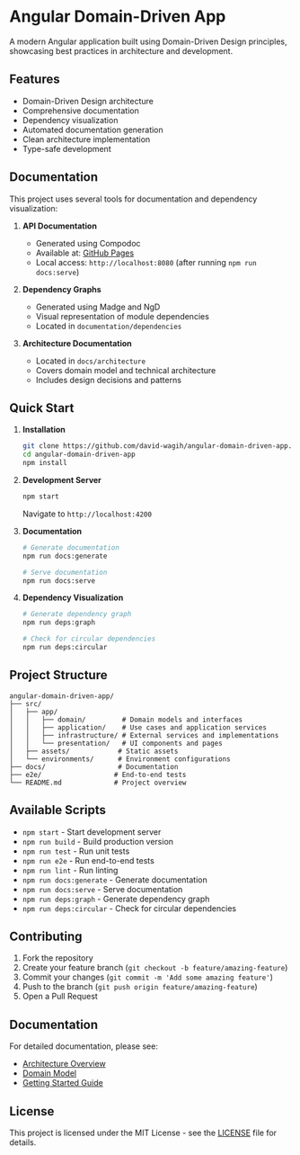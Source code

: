 # Angular Domain-Driven App

A modern Angular application built using Domain-Driven Design principles, showcasing best practices in architecture and development.

## Features

- Domain-Driven Design architecture
- Comprehensive documentation
- Dependency visualization
- Automated documentation generation
- Clean architecture implementation
- Type-safe development

## Documentation

This project uses several tools for documentation and dependency visualization:

1. **API Documentation**
   - Generated using Compodoc
   - Available at: [GitHub Pages](https://david-wagih.github.io/angular-domain-driven-app/)
   - Local access: `http://localhost:8080` (after running `npm run docs:serve`)

2. **Dependency Graphs**
   - Generated using Madge and NgD
   - Visual representation of module dependencies
   - Located in `documentation/dependencies`

3. **Architecture Documentation**
   - Located in `docs/architecture`
   - Covers domain model and technical architecture
   - Includes design decisions and patterns

## Quick Start

1. **Installation**
   ```bash
   git clone https://github.com/david-wagih/angular-domain-driven-app.git
   cd angular-domain-driven-app
   npm install
   ```

2. **Development Server**
   ```bash
   npm start
   ```
   Navigate to `http://localhost:4200`

3. **Documentation**
   ```bash
   # Generate documentation
   npm run docs:generate

   # Serve documentation
   npm run docs:serve
   ```

4. **Dependency Visualization**
   ```bash
   # Generate dependency graph
   npm run deps:graph

   # Check for circular dependencies
   npm run deps:circular
   ```

## Project Structure

```
angular-domain-driven-app/
├── src/
│   ├── app/
│   │   ├── domain/         # Domain models and interfaces
│   │   ├── application/    # Use cases and application services
│   │   ├── infrastructure/ # External services and implementations
│   │   └── presentation/   # UI components and pages
│   ├── assets/            # Static assets
│   └── environments/      # Environment configurations
├── docs/                  # Documentation
├── e2e/                  # End-to-end tests
└── README.md             # Project overview
```

## Available Scripts

- `npm start` - Start development server
- `npm run build` - Build production version
- `npm run test` - Run unit tests
- `npm run e2e` - Run end-to-end tests
- `npm run lint` - Run linting
- `npm run docs:generate` - Generate documentation
- `npm run docs:serve` - Serve documentation
- `npm run deps:graph` - Generate dependency graph
- `npm run deps:circular` - Check for circular dependencies

## Contributing

1. Fork the repository
2. Create your feature branch (`git checkout -b feature/amazing-feature`)
3. Commit your changes (`git commit -m 'Add some amazing feature'`)
4. Push to the branch (`git push origin feature/amazing-feature`)
5. Open a Pull Request

## Documentation

For detailed documentation, please see:
- [Architecture Overview](docs/architecture/overview.md)
- [Domain Model](docs/architecture/domain-model.md)
- [Getting Started Guide](docs/development/getting-started.md)

## License

This project is licensed under the MIT License - see the [LICENSE](LICENSE) file for details. 